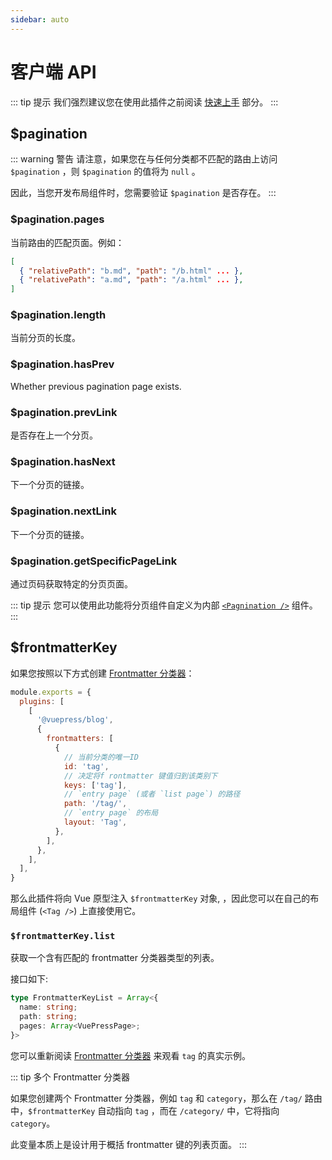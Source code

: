 ```yaml
---
sidebar: auto
---
```


# 客户端 API

::: tip 提示
我们强烈建议您在使用此插件之前阅读 [快速上手](../guide/getting-started.md) 部分。
:::

## $pagination

::: warning 警告
请注意，如果您在与任何分类都不匹配的路由上访问 `$pagination` ，则 `$pagination` 的值将为 `null` 。

因此，当您开发布局组件时，您需要验证 `$pagination` 是否存在。
:::

### $pagination.pages

当前路由的匹配页面。例如：

```json
[
  { "relativePath": "b.md", "path": "/b.html" ... },
  { "relativePath": "a.md", "path": "/a.html" ... },
]
```

### $pagination.length

当前分页的长度。

### $pagination.hasPrev

Whether previous pagination page exists.

### $pagination.prevLink

是否存在上一个分页。

### $pagination.hasNext

下一个分页的链接。

### $pagination.nextLink

下一个分页的链接。

### $pagination.getSpecificPageLink

通过页码获取特定的分页页面。

::: tip 提示
您可以使用此功能将分页组件自定义为内部 [`<Pagnination />`](../components/#pagination) 组件。
:::

## $frontmatterKey

如果您按照以下方式创建 [Frontmatter 分类器](../guide/getting-started.md#frontmatter-classifier)：

```js
module.exports = {
  plugins: [
    [
      '@vuepress/blog',
      {
        frontmatters: [
          {
            // 当前分类的唯一ID
            id: 'tag',
            // 决定将f rontmatter 键值归到该类别下
            keys: ['tag'],
            // `entry page` (或者 `list page`) 的路径
            path: '/tag/',
            // `entry page` 的布局
            layout: 'Tag',
          },
        ],
      },
    ],
  ],
}
```

那么此插件将向 Vue 原型注入 `$frontmatterKey` 对象, ，因此您可以在自己的布局组件 (`<Tag />`) 上直接使用它。

### `$frontmatterKey.list`

获取一个含有匹配的 frontmatter 分类器类型的列表。

接口如下:

```typescript
type FrontmatterKeyList = Array<{
  name: string;
  path: string;
  pages: Array<VuePressPage>;
}>
```

您可以重新阅读 [Frontmatter 分类器](../guide/getting-started.md#frontmatter-classifier) 来观看 `tag` 的真实示例。

::: tip 多个 Frontmatter 分类器

如果您创建两个 Frontmatter 分类器，例如 `tag` 和 `category`，那么在 `/tag/` 路由中，`$frontmatterKey` 
自动指向 `tag` ，而在 `/category/` 中，它将指向 `category`。

此变量本质上是设计用于概括 frontmatter 键的列表页面。
:::
